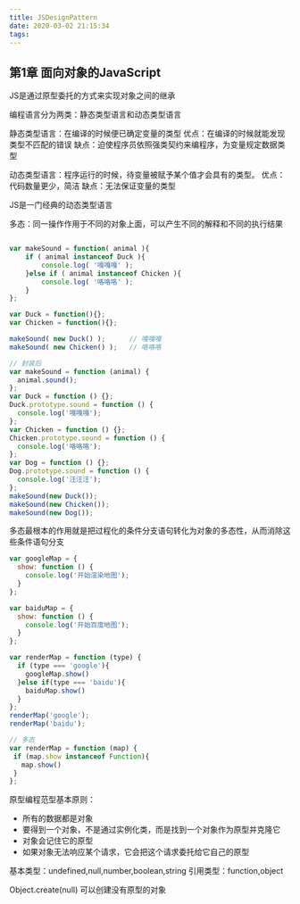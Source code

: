 ```yaml
---
title: JSDesignPattern
date: 2020-03-02 21:15:34
tags:
---
```

## 第1章 面向对象的JavaScript

JS是通过原型委托的方式来实现对象之间的继承

编程语言分为两类：静态类型语言和动态类型语言

静态类型语言：在编译的时候便已确定变量的类型
优点：在编译的时候就能发现类型不匹配的错误
缺点：迫使程序员依照强类契约来编程序，为变量规定数据类型

动态类型语言：程序运行的时候，待变量被赋予某个值才会具有的类型。
优点：代码数量更少，简洁
缺点：无法保证变量的类型

JS是一门经典的动态类型语言

多态：同一操作作用于不同的对象上面，可以产生不同的解释和不同的执行结果
```js

var makeSound = function( animal ){
    if ( animal instanceof Duck ){
        console.log( '嘎嘎嘎' );
    }else if ( animal instanceof Chicken ){
        console.log( '咯咯咯' );
    }
};

var Duck = function(){};
var Chicken = function(){};

makeSound( new Duck() );      // 嘎嘎嘎
makeSound( new Chicken() );   // 咯咯咯

// 封装后
var makeSound = function (animal) {
  animal.sound();
};
var Duck = function () {};
Duck.prototype.sound = function () {
  console.log('嘎嘎嘎');
};
var Chicken = function () {};
Chicken.prototype.sound = function () {
  console.log('咯咯咯');
};
var Dog = function () {};
Dog.prototype.sound = function () {
  console.log('汪汪汪');
};
makeSound(new Duck());
makeSound(new Chicken());
makeSound(new Dog());
```

多态最根本的作用就是把过程化的条件分支语句转化为对象的多态性，从而消除这些条件语句分支
```js
var googleMap = {
  show: function () {
    console.log('开始渲染地图');
  }
};

var baiduMap = {
  show: function () {
    console.log('开始百度地图');
  }
};

var renderMap = function (type) {
  if (type === 'google'){
    googleMap.show()
  }else if(type === 'baidu'){
    baiduMap.show()
  }
};
renderMap('google');
renderMap('baidu');

// 多态
var renderMap = function (map) {
 if (map.show instanceof Function){
   map.show()
 }
};
```

原型编程范型基本原则：
- 所有的数据都是对象
- 要得到一个对象，不是通过实例化类，而是找到一个对象作为原型并克隆它
- 对象会记住它的原型
- 如果对象无法响应某个请求，它会把这个请求委托给它自己的原型

基本类型：undefined,null,number,boolean,string
引用类型：function,object

Object.create(null) 可以创建没有原型的对象